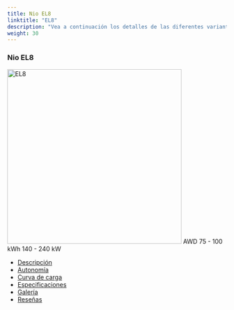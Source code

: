 ```yaml
---
title: Nio EL8
linktitle: "EL8"
description: "Vea a continuación los detalles de las diferentes variantes de Nio EL8"
weight: 30
---
```

<!-- markdownlint-disable MD033 -->
<!-- markdownlint-disable MD010 -->
<div class="container p-3 mb-4 bg-body-tertiary rounded border">
<h3>Nio EL8</h3>
	<div class="row">
		<div class="col col-12 col-md-6">
			<a href="el8/"><img src="https://media.evkx.net/multimedia/models/nio/el8/el8/main_1_xst.jpg" class="img-fluid" width="400px" height="400px" alt="EL8" ></a>
<i class="bi bi-record2-fill"></i> AWD <i class="bi bi-battery-full"></i> 75 - 100 kWh <i class="bi bi-ev-station"></i> 140 - 240 kW 
		</div>
		<div class="col col-12 col-md-6">
			<ul class="list-group list-group-flush">
				<li class="list-group-item list-group-item-action"><a href="el8/" class="text-decoration-none text-black"><i class="bi-car-front"></i> Descripción</a></li>
				<li class="list-group-item list-group-item-action"><a href="el8/rangeandconsumption/" class="text-decoration-none text-black" ><i class="bi-file-earmark-bar-graph"></i> Autonomía</a></li>
				<li class="list-group-item list-group-item-action"><a href="el8/chargingcurve/" class="text-decoration-none text-black" ><i class="bi-battery-charging"></i> Curva de carga</a></li>
				<li class="list-group-item list-group-item-action"><a href="el8/specifications/" class="text-decoration-none text-black" ><i class="bi-layout-text-sidebar-reverse"></i> Especificaciones</a></li>
				<li class="list-group-item list-group-item-action"><a href="el8/gallery/" class="text-decoration-none text-black" ><i class="bi-images"></i> Galería</a></li>
				<li class="list-group-item list-group-item-action"><a href="el8/reviews/" class="text-decoration-none text-black" ><i class="bi-person-video2"></i> Reseñas</a></li>
			</ul>
		</div>
	</div>
</div>
